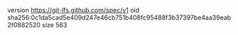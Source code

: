 version https://git-lfs.github.com/spec/v1
oid sha256:0c1da5cad5e409d247e46cb751b408fc95488f3b37397be4aa39eab2f0882520
size 563
